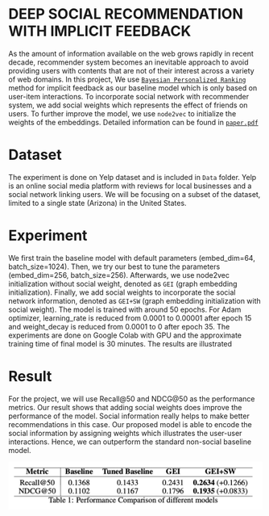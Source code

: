 # DEEP SOCIAL RECOMMENDATION WITH IMPLICIT FEEDBACK

As the amount of information available on the web grows rapidly in recent decade, recommender system becomes an inevitable approach to avoid providing users with contents that are not of their interest across a variety of web domains. In this project, We use [`Bayesian Personalized Ranking`](https://arxiv.org/pdf/1205.2618.pdf) method for implicit feedback as our baseline model which is only based on user-item interactions. To incorporate social network with recommender system, we add social weights which represents the effect of friends on users. To further improve the model, we use `node2vec` to initialize the weights of the embeddings. Detailed information can be found in [`paper.pdf`](./paper.pdf)

# Dataset 
The experiment is done on Yelp dataset and is included in `Data` folder. Yelp is an online social media platform with reviews for local businesses and a social network linking users. We will be focusing on a subset of the dataset, limited to a single state (Arizona) in the United States. 

# Experiment

We first train the baseline model with default parameters (embed_dim=64, batch_size=1024). Then, we try our best to tune the parameters (embed_dim=256, batch_size=256). Afterwards, we use node2vec initialization without social weight, denoted as `GEI` (graph embedding initialization). Finally, we add social weights to incorporate the social network information, denoted as `GEI+SW` (graph embedding initialization with social weight). The model is trained with around 50 epochs. For Adam optimizer, learning_rate is reduced from 0.0001 to 0.00001 after epoch 15 and weight_decay is reduced from 0.0001 to 0 after epoch 35. The experiments are done on Google Colab with GPU and the approximate training time of final model is 30 minutes. The results are illustrated 

# Result
For the project, we will use Recall@50 and NDCG@50 as the performance metrics. Our result shows that adding social weights does improve the performance of the model. Social information really helps to make better recommendations in this case. Our proposed model is able to encode the social
information by assigning weights which illustrates the user-user interactions. Hence, we can outperform the standard non-social baseline model.

![table.png](images/table.png)

